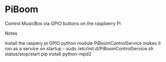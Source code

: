 # PiBoom
Control MusicBox via GPIO buttons on the raspberry Pi

Notes

Install the raspery pi GPIO python module
PiBoomControlService makes it run as a service on startup - sudo /etc/init.d/PiBoomControlService.sh status/stop/start
pip install python-mpd2

